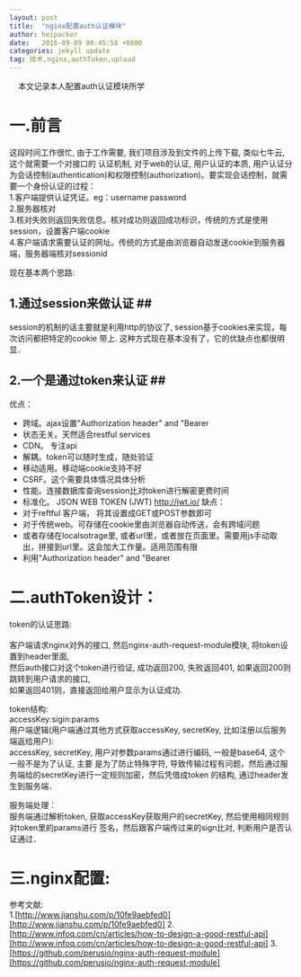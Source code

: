 ```yaml
---
layout: post
title:  "nginx配置auth认证模块"
author: heipacker
date:   2016-09-09 00:45:58 +0800
categories: jekyll update
tag: 技术,nginx,authToken,upload
---
```

&nbsp;&nbsp;&nbsp;&nbsp;本文记录本人配置auth认证模块所学

# 一.前言
  这段时间工作很忙, 由于工作需要, 我们项目涉及到文件的上传下载, 类似七牛云, 这个就需要一个对接口的
认证机制, 对于web的认证, 用户认证的本质, 用户认证分为会话控制(authentication)和权限控制(authorization)。要实现会话控制，就需要一个身份认证的过程：<br/>
1.客户端提供认证凭证。eg：username password<br/>
2.服务器核对<br/>
3.核对失败则返回失败信息。核对成功则返回成功标识，传统的方式是使用session，设置客户端cookie<br/>
4.客户端请求需要认证的网址。传统的方式是由浏览器自动发送cookie到服务器端，服务器端核对sessionid<br/>

现在基本两个思路:<br/>
## 1.通过session来做认证 ##<br/>
  session的机制的话主要就是利用http的协议了, session基于cookies来实现，每次访问都把特定的cookie
带上. 这种方式现在基本没有了，它的优缺点也都很明显．
## 2.一个是通过token来认证 ##<br/>
优点：<br/>
*   跨域。ajax设置"Authorization header" and "Bearer<br/>
*   状态无关。天然适合restful services<br/>
*   CDN。 专注api<br/>
*   解耦。token可以随时生成，随处验证<br/>
*   移动适用。移动端cookie支持不好<br/>
*   CSRF。这个需要具体情况具体分析<br/>
*   性能。连接数据库查询session比对token进行解密更费时间<br/>
*   标准化。 JSON WEB TOKEN (JWT) http://jwt.io/
缺点：<br/>
*   对于reftful 客户端， 将其设置成GET或POST参数即可<br/>
*   对于传统web。可存储在cookie里由浏览器自动传送，会有跨域问题<br/>
*   或者存储在localsotrage里, 或者url里，或者放在页面里。需要用js手动取出，拼接到url里。这会加大工作量。适用范围有限<br/>
*   利用"Authorization header" and "Bearer<br/>

# 二.authToken设计：<br/>
token的认证思路:<br/><br/>
  客户端请求nginx对外的接口, 然后nginx-auth-request-module模块, 将token设置到header里面,<br/>
然后auth接口对这个token进行验证, 成功返回200, 失败返回401, 如果返回200则跳转到用户请求的接口, <br/>
如果返回401则，直接返回给用户显示为认证成功.

token结构:<br/>
  accessKey:sigin:params<br/>
用户端逻辑(用户端通过其他方式获取accessKey, secretKey, 比如注册以后服务端返给用户):<br/>
  accessKey, secretKey, 用户对参数params通过进行编码, 一般是base64, 这个一般不是为了认证, 主要
是为了防止特殊字符, 导致传输过程有问题，然后通过服务端给的secretKey进行一定规则加密，然后凭借成token
的结构, 通过header发生到服务端．<br/>

服务端处理：<br/>
  服务端通过解析token, 获取accessKey获取用户的secretKey, 然后使用相同规则对token里的params进行
签名，然后跟客户端传过来的sign比对, 判断用户是否认证通过．

# 三.nginx配置:<br/>




参考文献:<br/>
1.[http://www.jianshu.com/p/10fe9aebfed0][http://www.jianshu.com/p/10fe9aebfed0]
2.[http://www.infoq.com/cn/articles/how-to-design-a-good-restful-api][http://www.infoq.com/cn/articles/how-to-design-a-good-restful-api]
3.[https://github.com/perusio/nginx-auth-request-module][https://github.com/perusio/nginx-auth-request-module]

